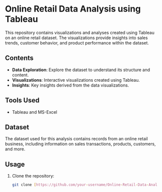 # Online Retail Data Analysis using Tableau

This repository contains visualizations and analyses created using Tableau on an online retail dataset. The visualizations provide insights into sales trends, customer behavior, and product performance within the dataset.

## Contents

- **Data Exploration**: Explore the dataset to understand its structure and content.
- **Visualizations**: Interactive visualizations created using Tableau.
- **Insights**: Key insights derived from the data visualizations.

## Tools Used

- Tableau and MS-Excel

## Dataset

The dataset used for this analysis contains records from an online retail business, including information on sales transactions, products, customers, and more.

## Usage

1. Clone the repository:

   ```bash
   git clone [https://github.com/your-username/Online-Retail-Data-Analysis-Tableau.git](https://github.com/Vasu-04/Online-Retail-Data-Visualisation/tree/main)
